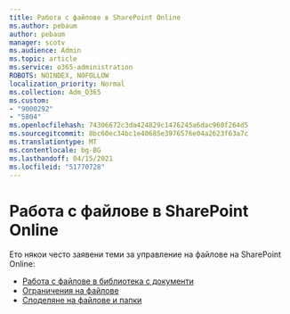 ```yaml
---
title: Работа с файлове в SharePoint Online
ms.author: pebaum
author: pebaum
manager: scotv
ms.audience: Admin
ms.topic: article
ms.service: o365-administration
ROBOTS: NOINDEX, NOFOLLOW
localization_priority: Normal
ms.collection: Adm_O365
ms.custom:
- "9000292"
- "5804"
ms.openlocfilehash: 74306672c3da424829c1476245a6dac960f264d5
ms.sourcegitcommit: 8bc60ec34bc1e40685e3976576e04a2623f63a7c
ms.translationtype: MT
ms.contentlocale: bg-BG
ms.lasthandoff: 04/15/2021
ms.locfileid: "51770728"
---
```

# <a name="working-with-files-in-sharepoint-online"></a>Работа с файлове в SharePoint Online

Ето някои често заявени теми за управление на файлове на SharePoint Online:

- [Работа с файлове в библиотека с документи](https://support.microsoft.com/office/a9d89171-1673-4892-9dd2-1ca52037dea2)
- [Ограничения на файлове](https://support.office.com/article/invalid-file-names-and-file-types-in-onedrive-and-sharepoint-64883a5d-228e-48f5-b3d2-eb39e07630fa)
- [Споделяне на файлове и папки](https://support.office.com/article/share-sharepoint-files-or-folders-1fe37332-0f9a-4719-970e-d2578da4941c)
